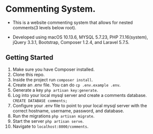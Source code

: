 # Commenting System.
- This is a website commenting system that allows for nested comments(3 levels below root). 

- Developed using macOS 10.13.6, MYSQL 5.7.23, PHP 7.1.16(system), jQuery 3.3.1, Bootstrap, Composer 1.2.4, and Laravel 5.7.5.

## Getting Started

1. Make sure you have Composer installed.
2. Clone this repo. 
3. Inside the project run `composer install`.
4. Create an .env file. You can do `cp .env.example .env`.
5. Generate a key `php artisan key:generate`.
6. Log into your local mysql server and create a comments database. `CREATE DATABASE comments;`
7. Configure your .env file to point to your local mysql server with the correct hostname, username, password, and database.
8. Run the migrations `php artisan migrate`.
9. Start the server `php artisan serve`.
10. Navigate to `localhost:8000/comments`. 